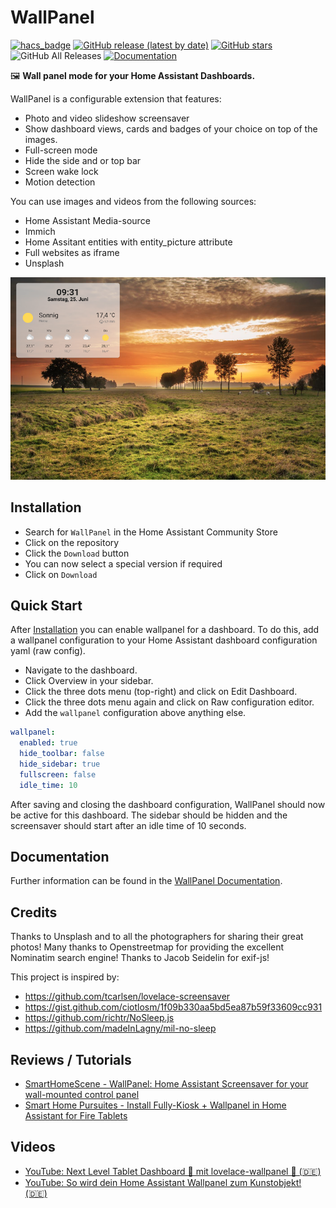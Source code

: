 # WallPanel

[![hacs_badge](https://img.shields.io/badge/HACS-Default-41BDF5.svg?style=for-the-badge)](https://github.com/hacs/integration)
[![GitHub release (latest by date)](https://img.shields.io/github/v/release/j-a-n/lovelace-wallpanel?style=for-the-badge)](https://github.com/j-a-n/lovelace-wallpanel/releases)
[![GitHub stars](https://img.shields.io/github/stars/j-a-n/lovelace-wallpanel?color=yellow&style=for-the-badge)](https://github.com/j-a-n/lovelace-wallpanel/stargazers)
![GitHub All Releases](https://img.shields.io/github/downloads/j-a-n/lovelace-wallpanel/total.svg?color=green&style=for-the-badge)
[![Documentation](https://img.shields.io/badge/view-Documentation-blue?style=for-the-badge)](https://j-a-n.github.io/lovelace-wallpanel/ "Go to WallPanel documentation")


🖼️ **Wall panel mode for your Home Assistant Dashboards.**  

WallPanel is a configurable extension that features:

- Photo and video slideshow screensaver
- Show dashboard views, cards and badges of your choice on top of the images.
- Full-screen mode
- Hide the side and or top bar 
- Screen wake lock
- Motion detection

You can use images and videos from the following sources:

- Home Assistant Media-source
- Immich
- Home Assitant entities with entity_picture attribute
- Full websites as iframe
- Unsplash

![Screenshot of screensaver](./docs/screensaver-screenshot.png)

## Installation

* Search for `WallPanel` in the Home Assistant Community Store
* Click on the repository
* Click the `Download` button
* You can now select a special version if required
* Click on `Download`

## Quick Start
After [Installation](#installation) you can enable wallpanel for a dashboard.
To do this, add a wallpanel configuration to your Home Assistant dashboard configuration yaml (raw config).

* Navigate to the dashboard.
* Click Overview in your sidebar.
* Click the three dots menu (top-right) and click on Edit Dashboard.
* Click the three dots menu again and click on Raw configuration editor.
* Add the `wallpanel` configuration above anything else.

```yaml
wallpanel:
  enabled: true
  hide_toolbar: false
  hide_sidebar: true
  fullscreen: false
  idle_time: 10
```

After saving and closing the dashboard configuration, WallPanel should now be active for this dashboard.
The sidebar should be hidden and the screensaver should start after an idle time of 10 seconds.

## Documentation
Further information can be found in the [WallPanel Documentation](https://j-a-n.github.io/lovelace-wallpanel/).

## Credits
Thanks to Unsplash and to all the photographers for sharing their great photos!
Many thanks to Openstreetmap for providing the excellent Nominatim search engine!
Thanks to Jacob Seidelin for exif-js!

This project is inspired by:
- https://github.com/tcarlsen/lovelace-screensaver
- https://gist.github.com/ciotlosm/1f09b330aa5bd5ea87b59f33609cc931
- https://github.com/richtr/NoSleep.js
- https://github.com/madeInLagny/mil-no-sleep

## Reviews / Tutorials
- [SmartHomeScene - WallPanel: Home Assistant Screensaver for your wall-mounted control panel](https://smarthomescene.com/guides/wallpanel-home-assistant-screensaver-for-your-wall-mounted-control-panel)
- [Smart Home Pursuites - Install Fully-Kiosk + Wallpanel in Home Assistant for Fire Tablets](https://smarthomepursuits.com/fire-tablet-fully-kiosk-screensaver-home-assistant/)

## Videos
- [YouTube: Next Level Tablet Dashboard 🌅 mit lovelace-wallpanel 🤩 (🇩🇪)](https://www.youtube.com/watch?v=_KTyYIznzMY)
- [YouTube: So wird dein Home Assistant Wallpanel zum Kunstobjekt! (🇩🇪)](https://youtu.be/ohBRmoOTKW0?si=S1Yl_Mmj7jXKLPpC)
